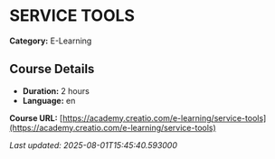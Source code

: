# SERVICE TOOLS

**Category:** E-Learning

## Course Details

- **Duration:** 2 hours
- **Language:** en

**Course URL:** [https://academy.creatio.com/e-learning/service-tools](https://academy.creatio.com/e-learning/service-tools)

*Last updated: 2025-08-01T15:45:40.593000*
